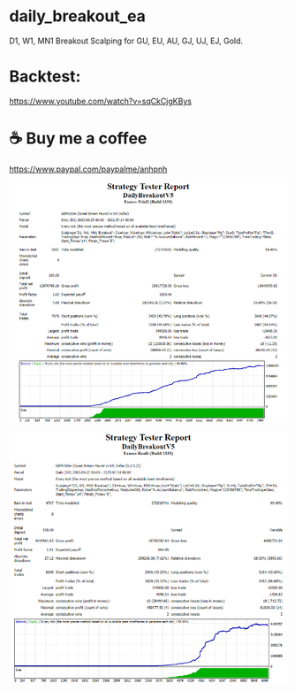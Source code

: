 # daily_breakout_ea
D1, W1, MN1 Breakout Scalping for GU, EU, AU, GJ, UJ, EJ, Gold.

# Backtest:
https://www.youtube.com/watch?v=sqCkCjgKBys

# ☕ Buy me a coffee
https://www.paypal.com/paypalme/anhpnh

![Screenshot](DailyBreakoutV5_GU.PNG)

![Screenshot](DailyBreakoutV5_GU_SpreadVariable.PNG)
